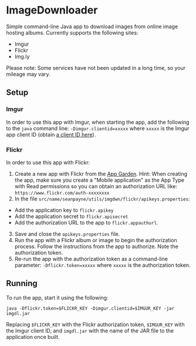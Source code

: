 ImageDownloader
===============
Simple command-line Java app to download images from online image hosting albums. Currently supports the following sites:

* Imgur
* Flickr
* Img.ly

Please note: Some services have not been updated in a long time, so your mileage may vary.

## Setup

### Imgur
In order to use this app with Imgur, when starting the app, add the following to the `java` command line: `-Dimgur.clientid=xxxxx` where `xxxxx` is the Imgur app client ID (obtain [a client ID here](http://api.imgur.com/#register)).
### Flickr
In order to use this app with Flickr:

1. Create a new app with Flickr from the [App Garden](https://www.flickr.com/services/). Hint: When creating the app, make sure you create a "Mobile application" as the App Type with Read permissions so you can obtain an authorization URL like: `https://www.flickr.com/auth-xxxxxxxx`
2. In the file `src/name/seanpayne/utils/imgdwn/flickr/apikeys.properties`:
 * Add the application key to `flickr.apikey`
 * Add the application secret to `flickr.apisecret`
 * Add the authorization URL to the app to `flickr.appauthurl`.
3. Save and close the `apikeys.properties` file.
4. Run the app with a Flickr album or image to begin the authorization process. Follow the instructions from the app to authorize. Note the authorization token.
5. Re-run the app with the authorization token as a command-line parameter: `-Dflickr.token=xxxxx` where `xxxxx` is the authorization token.

## Running
To run the app, start it using the following:
```
java -Dflickr.token=$FLICKR_KEY -Dimgur.clientid=$IMGUR_KEY -jar imgdl.jar
```
Replacing `$FLICKR_KEY` with the Flickr authorization token, `$IMGUR_KEY` with the Imgur client ID, and `imgdl.jar` with the name of the JAR file to the application once built.